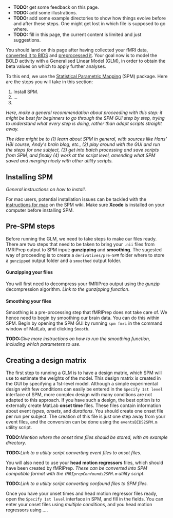 # 

- **TODO:**  get some feedback on this page.
- **TODO:**  add some illustrations.
- **TODO:**  add some example directories to show how things evolve before and after these steps. One might get lost in which file is supposed to go where.
- **TODO:**  fill in this page, the current content is limited and just suggestions.


You should land on this page after having collected your fMRI data, [converted it to BIDS](./fmri-bids-conversion.md) and [preprocessed it](./fmri-prepocessing-qa.md). Your goal now is to model the BOLD activity with a Generalised Linear Model (GLM), in order to obtain the beta values on which to apply further analyses.

To this end, we use the [Statistical Parametric Mapping](https://www.fil.ion.ucl.ac.uk/spm/) (SPM) package. Here are the steps you will take in this section:

1. Install SPM.
2. ...
3. 

_Here, make a general recommendation about proceeding with this step: it might be best for beginners to go through the SPM GUI step by step, trying to understand what every step is doing, rather than adapt scripts straight away._

_The idea might be to (1) learn about SPM in general, with sources like Hans' HBI course, Andy's brain blog, etc., (2) play around with the GUI and run the steps for one subject, (3) get into batch processing and save scripts from SPM, and finally (4) work at the script level, amending what SPM saved and merging nicely with other utility scripts._

## Installing SPM

_General instructions on how to install_.

For mac users, potential installation issues can be tackled with the [instructions for mac](https://en.wikibooks.org/wiki/SPM/Installation_on_64bit_Mac_OS_(Intel)) on the SPM wiki. Make sure **Xcode** is installed on your computer before installing SPM. 

## Pre-SPM steps

Before running the GLM, we need to take steps to make our files ready. There are two steps that need to be taken to bring your `.nii` files from fMRIPrep output to SPM input: **gunzipping** and **smoothing**. The sugested way of proceeding is to create a `derivatives/pre-SPM` folder where to store a `gunzipped` output folder and a `smoothed` output folder.

#### Gunzipping your files

You will first need to decompress your fMRIPrep output using the _gunzip_ decompression algorithm. _Link to the gunzipping function_.

#### Smoothing your files

Smoothing is a pre-processing step that fMRIPrep does not take care of. We hence need to begin by smoothing our brain data. You can do this within SPM. Begin by opening the SPM GUI by running `spm fmri` in the command window of MatLab, and clicking `Smooth`.

**TODO:**_Give more instructions on how to run the smoothing function, including which parameters to use_.

## Creating a design matrix

The first step to running a GLM is to have a design matrix, which SPM will use to estimate the weights of the model. This design matrix is created in the GUI by specifying a 1st-level model. Although a simple experimental design with few conditions can easily be entered in the `Specify 1st level` interface of SPM, more complex design with many conditions are not adapted to this approach. If you have such a design, the best option is to externally create MatLab **onset time** files. These files contain information about event *types*, *onsets*, and *durations*. You should create one onset file per run per subject. The creation of this file is just one step away from your event files, and the conversion can be done using the `eventsBIDS2SPM.m` utility script.

**TODO:**_Mention where the onset time files should be stored, with an example directory_.

**TODO:**_Link to a utility script converting event files to onset files._

You will also need to use your **head motion regressors** files, which should have been created by fMRIPrep. _These can be converted into SPM compatible format with the `fMRIprepConfounds2SPM.m` utility script_.

**TODO:**_Link to a utility script converting confound files to SPM files._

Once you have your onset times and head motion regressor files ready, open the `Specify 1st level` interface in SPM, and fill in the fields. You can enter your onset files using _multiple conditions_, and you head motion regressors using _..._. 




<!-- 
	SMOOTHING THE LOCALISER FILES
1.	Select the files which contain _space-MNI152NLin2009cAsym*_desc-preproc_bold.nii and save them in another folder called funcneeded
2.	gunzip the files using gunzip(‘*.gz’) in Matlab for this folder
3.	select localiser 1 files (2 as we had 2 runs) and then select ALL frames
4.	click on smooth and put as settings fwhm = [4 4 4] and smooth.prefix = smooth_
5.	save batch and run

	MODEL LOC 1 (follow same steps for loc2)
General note: remember to specify model, review model, estimate , results

•	Make a directory in matlab by going to console and writing mkdir ‘nameofdir’
•	Units for design = seconds
•	Interscan interval = 2
•	Mcirotime resolution = 60 microtime onset = 30
•	use the localiser 1 run 1 events.tsv file and filter the timings and durations for each condition and save as a txt file containing 2 columns with no headings 	(onset, duration)
	when using these files, go to the matlab terminal and use the following command e.g. for faces: FacesRun1 = importdata('Faces_run1.txt');
	FacesRun1(:,1) You will need to copy and paste these timings in the onset section of the corresponding condition tab under your fMRI model specification

•	You will also need to add in multiple regressor file for each run (which are the nuisance regressors). Use the sub-00_task-loc1_run-1_desc-confounds_timeseries files for each run and task. So make 	a new txt file for each run and task with the following regressor columns: global signal (first column), trans x, trans y, trans z, rot x, rot y, rot z and the non_steady columns. We 	also want to 	use the framewise displacement info. Therefore in the timeseries file add another column after framewise displacement and add excel function if ( = IF (select the square of the framewise 		displacement column) >0.5 , 1, 0). When copying this column make sure that it is copying the values and not the function so use: paste special – as values

•	After having specified and reviewed the model, you estimate the model (click on estimate -> select the SPM.mat folder and change write residuals to yes and run. 
•	Click on results -> select the SPM file and then make your contrasts of interest. Click on define new contrasts, give it a name and write the contrast you are interested in using 1, -1 and 0
•	Apply masking: none, set threshold at 0.001 and look at results 


EXPERIMENTAL TASK (not "by hand" but via scripts)

•	In test - analysis - func (on GITHUB) open the SPM_GLM_exp_checkmateLo.m file. Change the fMRIPrepPath to the acyl fMRIPrepPath and change OutRoot to an output folder of your choice. 
•	Run the script. It will be creating the SPM.mat file and the beta files for each stimulus i.e. chess position (+ a beta file for each nuisance regressor) for each experimental run. These will be 	located in your selected output folder - GLM - sub-XX - exp
•	Open the MVPAMAYscript in test - analysis - CosmoMVPA (GitHub) and change DataDir to folder in which your SPM.mat file you just created is located in. If working on Mac, make sure you add a / to 	the end of location
•	Select your ROI directory, i.e. the location where you have stored your created ROIs masks. 	
•	IN ROIs, select which ROIs you want to include in analysis
•	Under subjects fill in which sub numbers you are including in analysis
•	As output you will obtain three excel files. The first depicts a matrix on how well lda can classify between checkmate and non-checkmate on average per fold for each pairwise condition. It also 	provides some additional information like  amount of voxels included in the analysis (data_size) and also how well the classifier was at distinguishing between checkmate and non-checkmate stimuli.
	The second Excel document depicts a matrix which shows the average distance between each pairwise compared conditions, using the ldc function which calculates the cross-validated distance along 	the linear discriminant (this is equivalent to the cross-validated mahalanobis distance.) The third excel file is the same but with the value rescaled to be between 0 and 1. 
•	The script also permits you to make a heat map of the matrices.  -->